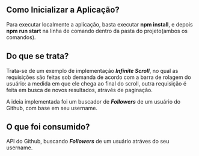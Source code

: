 ## Como Inicializar a Aplicação?

Para executar localmente a aplicação, basta executar **npm install**, e depois **npm run start** na linha de comando dentro da pasta do projeto(ambos os comandos).

## Do que se trata?

Trata-se de um exemplo de implementação ***Infinite Scroll***, no qual as requisições são feitas sob demanda de acordo com a barra de rolagem do usuário: a medida em que ele chega ao final do scroll, outra requisição é feita em busca de novos resultados, através de paginação.

A ideia implementada foi um buscador de  ***Followers*** de um usuário do Github, com base em seu username.

## O que foi consumido?

API do Github, buscando ***Followers*** de um usuário atráves do seu username.
